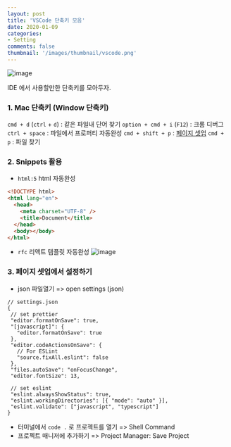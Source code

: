 ```yaml
---
layout: post
title: 'VSCode 단축키 모음'
date: 2020-01-09
categories:
- Setting
comments: false
thumbnail: '/images/thumbnail/vscode.png'
---
```

![image](/images/thumbnail/vscode.png)

IDE 에서 사용할만한 단축키를 모아두자.

### 1. Mac 단축키 (Window 단축키)

`cmd + d` (`ctrl` + `d`) : 같은 파일내 단어 찾기
`option + cmd + i` (`F12`) : 크롬 디버그
`ctrl + space` : 파일에서 프로퍼티 자동완성
`cmd + shift + p` : [페이지 셋업](#3.페이지-셋업에서-설정하기)
`cmd + p` : 파일 찾기


### 2. Snippets 활용

- `html:5` html 자동완성

```html
<!DOCTYPE html>
<html lang="en">
  <head>
    <meta charset="UTF-8" />
    <title>Document</title>
  </head>
  <body></body>
</html>
```

- `rfc` 리액트 템플릿 자동완성
![image](/images/vs-code/react-snippets.png)


### 3. 페이지 셋업에서 설정하기 
- json 파일열기 => open settings (json) 
 ```
 // settings.json
 {
  // set prettier
  "editor.formatOnSave": true,
  "[javascript]": {
    "editor.formatOnSave": true
  },
  "editor.codeActionsOnSave": {
    // For ESLint
    "source.fixAll.eslint": false
  },
  "files.autoSave": "onFocusChange",
  "editor.fontSize": 13,

  // set eslint
  "eslint.alwaysShowStatus": true,
  "eslint.workingDirectories": [{ "mode": "auto" }],
  "eslint.validate": ["javascript", "typescript"]
}
 ```

- 터미널에서 `code .` 로 프로젝트를 열기 => Shell Command
- 프로젝트 매니저에 추가하기 => Project Manager: Save Project

